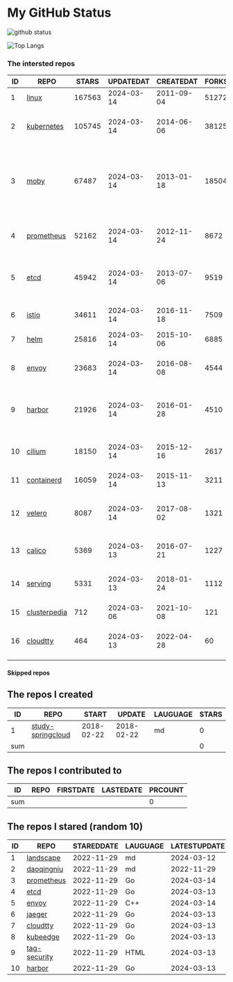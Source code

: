 # My GitHub Status

<img src="https://github-readme-stats-1.yihong0618.vercel.app/api?username=daoqingniu&show_icons=true&&&hide_title=true&count_private=true" alt="github status" />

![Top Langs](https://github-readme-stats-1.yihong0618.vercel.app/api/top-langs/?username=daoqingniu&layout=compact)

<!--START_SECTION:github_repos-->
### The intersted repos
| ID |                              REPO                               | STARS  | UPDATEDAT  | CREATEDAT  | FORKSCOUNT |                                                DESCRIPTIONS                                                |
|----|-----------------------------------------------------------------|--------|------------|------------|------------|------------------------------------------------------------------------------------------------------------|
|  1 | [linux](https://github.com/torvalds/linux)                      | 167563 | 2024-03-14 | 2011-09-04 |      51272 | Linux kernel source tree                                                                                   |
|  2 | [kubernetes](https://github.com/kubernetes/kubernetes)          | 105745 | 2024-03-14 | 2014-06-06 |      38125 | Production-Grade Container Scheduling and Management                                                       |
|  3 | [moby](https://github.com/moby/moby)                            |  67487 | 2024-03-14 | 2013-01-18 |      18504 | The Moby Project - a collaborative project for the container ecosystem to assemble container-based systems |
|  4 | [prometheus](https://github.com/prometheus/prometheus)          |  52162 | 2024-03-14 | 2012-11-24 |       8672 | The Prometheus monitoring system and time series database.                                                 |
|  5 | [etcd](https://github.com/etcd-io/etcd)                         |  45942 | 2024-03-14 | 2013-07-06 |       9519 | Distributed reliable key-value store for the most critical data of a distributed system                    |
|  6 | [istio](https://github.com/istio/istio)                         |  34611 | 2024-03-14 | 2016-11-18 |       7509 | Connect, secure, control, and observe services.                                                            |
|  7 | [helm](https://github.com/helm/helm)                            |  25816 | 2024-03-14 | 2015-10-06 |       6885 | The Kubernetes Package Manager                                                                             |
|  8 | [envoy](https://github.com/envoyproxy/envoy)                    |  23683 | 2024-03-14 | 2016-08-08 |       4544 | Cloud-native high-performance edge/middle/service proxy                                                    |
|  9 | [harbor](https://github.com/goharbor/harbor)                    |  21926 | 2024-03-14 | 2016-01-28 |       4510 | An open source trusted cloud native registry project that stores, signs, and scans content.                |
| 10 | [cilium](https://github.com/cilium/cilium)                      |  18150 | 2024-03-14 | 2015-12-16 |       2617 | eBPF-based Networking, Security, and Observability                                                         |
| 11 | [containerd](https://github.com/containerd/containerd)          |  16059 | 2024-03-14 | 2015-11-13 |       3211 | An open and reliable container runtime                                                                     |
| 12 | [velero](https://github.com/vmware-tanzu/velero)                |   8087 | 2024-03-14 | 2017-08-02 |       1321 | Backup and migrate Kubernetes applications and their persistent volumes                                    |
| 13 | [calico](https://github.com/projectcalico/calico)               |   5369 | 2024-03-13 | 2016-07-21 |       1227 | Cloud native networking and network security                                                               |
| 14 | [serving](https://github.com/knative/serving)                   |   5331 | 2024-03-13 | 2018-01-24 |       1112 | Kubernetes-based, scale-to-zero, request-driven compute                                                    |
| 15 | [clusterpedia](https://github.com/clusterpedia-io/clusterpedia) |    712 | 2024-03-06 | 2021-10-08 |        121 | The Encyclopedia of Kubernetes clusters                                                                    |
| 16 | [cloudtty](https://github.com/cloudtty/cloudtty)                |    464 | 2024-03-13 | 2022-04-28 |         60 | A Friendly Kubernetes CloudShell (Web Terminal) !                                                          |



#### Skipped repos
<!--END_SECTION:github_repos-->

<!--START_SECTION:my_github-->
## The repos I created
| ID  |                                 REPO                                 |   START    |   UPDATE   | LAUGUAGE | STARS |
|-----|----------------------------------------------------------------------|------------|------------|----------|-------|
|   1 | [study-springcloud](https://github.com/daoqingniu/study-springcloud) | 2018-02-22 | 2018-02-22 | md       |     0 |
| sum |                                                                      |            |            |          |     0 |

## The repos I contributed to
| ID  | REPO | FIRSTDATE | LASTEDATE | PRCOUNT |
|-----|------|-----------|-----------|---------|
| sum |      |           |           |       0 |

## The repos I stared (random 10)
| ID |                          REPO                          | STAREDDATE | LAUGUAGE | LATESTUPDATE |
|----|--------------------------------------------------------|------------|----------|--------------|
|  1 | [landscape](https://github.com/cncf/landscape)         | 2022-11-29 | md       | 2024-03-12   |
|  2 | [daoqingniu](https://github.com/daoqingniu/daoqingniu) | 2022-11-29 | md       | 2022-11-29   |
|  3 | [prometheus](https://github.com/prometheus/prometheus) | 2022-11-29 | Go       | 2024-03-14   |
|  4 | [etcd](https://github.com/etcd-io/etcd)                | 2022-11-29 | Go       | 2024-03-13   |
|  5 | [envoy](https://github.com/envoyproxy/envoy)           | 2022-11-29 | C++      | 2024-03-14   |
|  6 | [jaeger](https://github.com/jaegertracing/jaeger)      | 2022-11-29 | Go       | 2024-03-13   |
|  7 | [cloudtty](https://github.com/cloudtty/cloudtty)       | 2022-11-29 | Go       | 2024-03-13   |
|  8 | [kubeedge](https://github.com/kubeedge/kubeedge)       | 2022-11-29 | Go       | 2024-03-13   |
|  9 | [tag-security](https://github.com/cncf/tag-security)   | 2022-11-29 | HTML     | 2024-03-13   |
| 10 | [harbor](https://github.com/goharbor/harbor)           | 2022-11-29 | Go       | 2024-03-13   |

<!--END_SECTION:my_github-->
